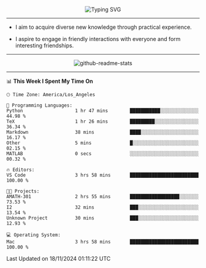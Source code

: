 <p align="center">
  <img src="https://readme-typing-svg.demolab.com?font=Fira+Code&weight=500&size=32&duration=2500&pause=1600&center=true&vCenter=true&random=false&width=1024&height=64&lines=Hi+there+%F0%9F%91%8B;I'm+delighted+you+could+make+it+here+%F0%9F%8E%89;I'm+Harry%2C+a+college+student+still+finding+my+way" alt="Typing SVG" />
</p>


---


- I aim to acquire diverse new knowledge through practical experience.

- I aspire to engage in friendly interactions with everyone and form interesting friendships.


---


<p align="center">
  <img src="https://github-readme-stats.vercel.app/api?username=Harry-Jing&show_icons=true" alt="github-readme-stats"/>
</p>


---

<!--START_SECTION:waka-->
📊 **This Week I Spent My Time On** 

```text
🕑︎ Time Zone: America/Los_Angeles

💬 Programming Languages: 
Python                   1 hr 47 mins        ███████████░░░░░░░░░░░░░░   44.98 % 
TeX                      1 hr 26 mins        █████████░░░░░░░░░░░░░░░░   36.34 % 
Markdown                 38 mins             ████░░░░░░░░░░░░░░░░░░░░░   16.17 % 
Other                    5 mins              █░░░░░░░░░░░░░░░░░░░░░░░░   02.15 % 
MATLAB                   0 secs              ░░░░░░░░░░░░░░░░░░░░░░░░░   00.32 % 

🔥 Editors: 
VS Code                  3 hrs 58 mins       █████████████████████████   100.00 % 

🐱‍💻 Projects: 
AMATH-301                2 hrs 55 mins       ██████████████████░░░░░░░   73.53 % 
I2                       32 mins             ███░░░░░░░░░░░░░░░░░░░░░░   13.54 % 
Unknown Project          30 mins             ███░░░░░░░░░░░░░░░░░░░░░░   12.93 % 

💻 Operating System: 
Mac                      3 hrs 58 mins       █████████████████████████   100.00 % 
```


 Last Updated on 18/11/2024 01:11:22 UTC
<!--END_SECTION:waka-->
